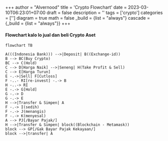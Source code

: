 +++
author = "Alvernood"
title = 'Crypto Flowchart'
date = 2023-03-10T06:23:01+07:00
draft = false
description = ''
tags = ['crypto']
categories = ['']
diagram = true
math = false
_build = {list = "always"}
cascade = {_build = {list = "always"}}
+++


#### Flowchart kalo lo jual dan beli Crypto Aset


```mermaid
flowchart TB

A(((Indonesia Bank))) -->|Deposit| B((Exchange-id))
B --> BC(Buy Crypto)
BC --> C(Hold)
C --> D[Harga Naik] -->|Seneng| H(Take Profit & Sell)
C --> E[Harga Turun]
E -.->|Sell| F[Cutloss]
F -..- RI[re-invest] -.-> B
H -..-> RI
E -.-> G[Hold]
G -.-> D
G -.-> E
H -->|Transfer & Simpen| A
F -.-> I(sedih)
F -.-> J(menangis)
F -.-> K(menyesal)
A --> PJ[/Bayar Pajak/]
H -->|Transfer & Simpen| block((Blockchain - Metamask))
block --> GP[/Gak Bayar Pajak Kekayaan/]
block -->|transfer| A
```
